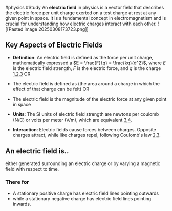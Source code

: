 #physics  #Study 
An **electric field** in physics is a vector field that describes the electric force per unit charge exerted on a test charge at rest at any given point in space. It is a fundamental concept in electromagnetism and is crucial for understanding how electric charges interact with each other.
![[Pasted image 20250308173723.png]]
## Key Aspects of Electric Fields

- **Definition**: An electric field is defined as the force per unit charge, mathematically expressed a $E = \frac{F}{q} = \frac{kq}{d^2}$, where $E$ is the electric field strength, $F$ is the electric force, and $q$ is the charge [1,](https://byjus.com/jee/electric-field/)[2,](https://study.com/academy/lesson/electric-fields-definition-examples-quiz.html)[3](https://en.wikipedia.org/wiki/Electric_field) 
OR
- The electric field is defined as (the area around a charge in which the effect of that charge can be felt)
OR
-  The electric field is the magnitude of the electric force at any given point in space
    
- **Units**: The SI units of electric field strength are newtons per coulomb (N/C) or volts per meter (V/m), which are equivalent [3,](https://en.wikipedia.org/wiki/Electric_field)[4](https://www.britannica.com/science/electric-field).
    
- **Interaction**: Electric fields cause forces between charges. Opposite charges attract, while like charges repel, following Coulomb's law [2,](https://study.com/academy/lesson/electric-fields-definition-examples-quiz.html)[3](https://en.wikipedia.org/wiki/Electric_field).

## An electric field is..
either generated surrounding an electric charge or by varying a magnetic field with respect to time.
### There for
- A stationary positive charge has electric field lines pointing outwards
- while a stationary negative charge has electric field lines pointing  inwards.